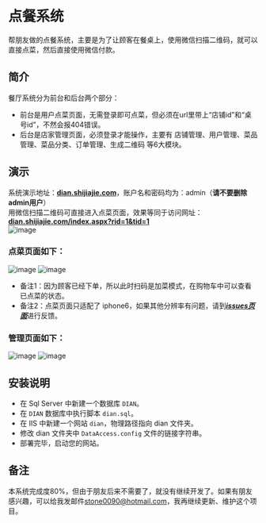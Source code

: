 # 点餐系统
帮朋友做的点餐系统，主要是为了让顾客在餐桌上，使用微信扫描二维码，就可以直接点菜，然后直接使用微信付款。  

## 简介
餐厅系统分为前台和后台两个部分：
- 前台是用户点菜页面，无需登录即可点菜，但必须在url里带上“店铺id”和“桌号id”，不然会报404错误。
- 后台是店家管理页面，必须登录才能操作，主要有 店铺管理、用户管理、菜品管理、菜品分类、订单管理、生成二维码 等6大模块。

## 演示
系统演示地址：[**dian.shijiajie.com**](http://dian.shijiajie.com)，账户名和密码均为：admin（**请不要删除admin用户**）  
用微信扫描二维码可直接进入点菜页面，效果等同于访问网址：[**dian.shijiajie.com/index.aspx?rid=1&tid=1**](http://dian.shijiajie.com/Index.aspx?rid=1&tid=1)  
![image](http://7xkhp9.com1.z0.glb.clouddn.com/github.com/stone0090/DianQRCode.jpg)

### 点菜页面如下：
![image](http://7xkhp9.com1.z0.glb.clouddn.com/github.com/stone0090/Dian/menu_1.png)
![image](http://7xkhp9.com1.z0.glb.clouddn.com/github.com/stone0090/Dian/menu_2.png)
- 备注1：因为顾客已经下单，所以此时扫码是加菜模式，在购物车中可以查看已点菜的状态。
- 备注2：点菜页面只适配了 iphone6，如果其他分辨率有问题，请到[***issues页面***](https://github.com/stone0090/Dian/issues/new)进行反馈。

### 管理页面如下：
![image](http://7xkhp9.com1.z0.glb.clouddn.com/github.com/stone0090/Dian/background_1.jpg)
![image](http://7xkhp9.com1.z0.glb.clouddn.com/github.com/stone0090/Dian/background_2.jpg)

## 安装说明
- 在 Sql Server 中新建一个数据库 `DIAN`。
- 在 `DIAN` 数据库中执行脚本 `dian.sql`。
- 在 IIS 中新建一个网站 `dian`，物理路径指向 dian 文件夹。
- 修改 dian 文件夹中 `DataAccess.config` 文件的链接字符串。
- 部署完毕，启动您的网站。

## 备注
本系统完成度80%，但由于朋友后来不需要了，就没有继续开发了。如果有朋友感兴趣，可以给我发邮件<a href="mailto:stone0090@hotmail.com">stone0090@hotmail.com</a>，我再继续更新、维护这个项目。
